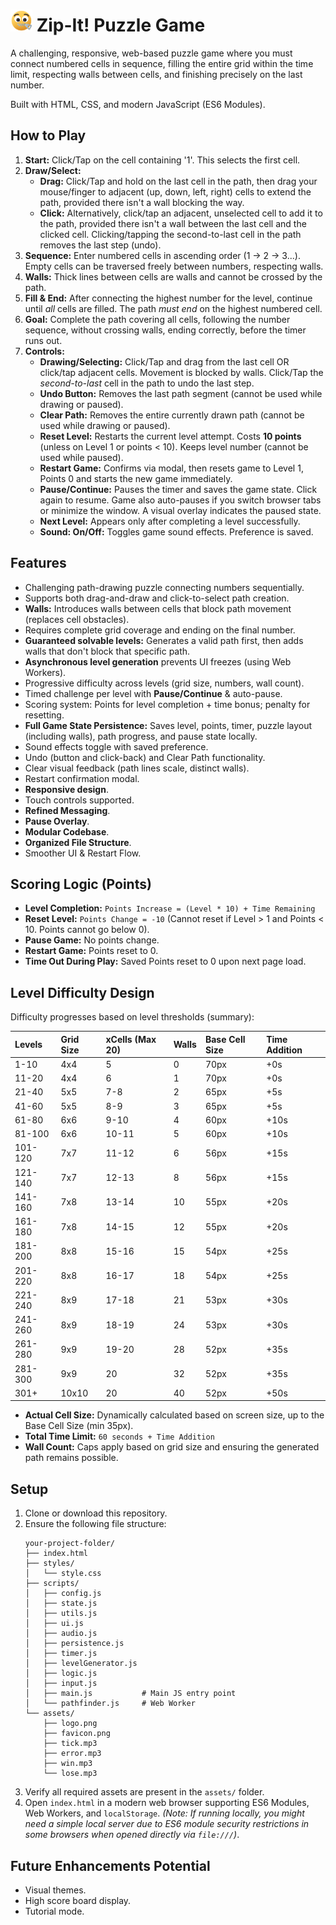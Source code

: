 # <img src="assets/logo.png" width="35"/> Zip-It! Puzzle Game

A challenging, responsive, web-based puzzle game where you must connect numbered cells in sequence, filling the entire grid within the time limit, respecting walls between cells, and finishing precisely on the last number.

Built with HTML, CSS, and modern JavaScript (ES6 Modules).

## How to Play

1.  **Start:** Click/Tap on the cell containing '1'. This selects the first cell.
2.  **Draw/Select:**
    *   **Drag:** Click/Tap and hold on the last cell in the path, then drag your mouse/finger to adjacent (up, down, left, right) cells to extend the path, provided there isn't a wall blocking the way.
    *   **Click:** Alternatively, click/tap an adjacent, unselected cell to add it to the path, provided there isn't a wall between the last cell and the clicked cell. Clicking/tapping the second-to-last cell in the path removes the last step (undo).
3.  **Sequence:** Enter numbered cells in ascending order (1 -> 2 -> 3...). Empty cells can be traversed freely between numbers, respecting walls.
4.  **Walls:** Thick lines between cells are walls and cannot be crossed by the path.
5.  **Fill & End:** After connecting the highest number for the level, continue until *all* cells are filled. The path *must end* on the highest numbered cell.
6.  **Goal:** Complete the path covering all cells, following the number sequence, without crossing walls, ending correctly, before the timer runs out.
7.  **Controls:**
    *   **Drawing/Selecting:** Click/Tap and drag from the last cell OR click/tap adjacent cells. Movement is blocked by walls. Click/Tap the *second-to-last* cell in the path to undo the last step.
    *   **Undo Button:** Removes the last path segment (cannot be used while drawing or paused).
    *   **Clear Path:** Removes the entire currently drawn path (cannot be used while drawing or paused).
    *   **Reset Level:** Restarts the current level attempt. Costs **10 points** (unless on Level 1 or points < 10). Keeps level number (cannot be used while paused).
    *   **Restart Game:** Confirms via modal, then resets game to Level 1, Points 0 and starts the new game immediately.
    *   **Pause/Continue:** Pauses the timer and saves the game state. Click again to resume. Game also auto-pauses if you switch browser tabs or minimize the window. A visual overlay indicates the paused state.
    *   **Next Level:** Appears only after completing a level successfully.
    *   **Sound: On/Off:** Toggles game sound effects. Preference is saved.

## Features

*   Challenging path-drawing puzzle connecting numbers sequentially.
*   Supports both drag-and-draw and click-to-select path creation.
*   **Walls:** Introduces walls between cells that block path movement (replaces cell obstacles).
*   Requires complete grid coverage and ending on the final number.
*   **Guaranteed solvable levels:** Generates a valid path first, then adds walls that don't block that specific path.
*   **Asynchronous level generation** prevents UI freezes (using Web Workers).
*   Progressive difficulty across levels (grid size, numbers, wall count).
*   Timed challenge per level with **Pause/Continue** & auto-pause.
*   Scoring system: Points for level completion + time bonus; penalty for resetting.
*   **Full Game State Persistence:** Saves level, points, timer, puzzle layout (including walls), path progress, and pause state locally.
*   Sound effects toggle with saved preference.
*   Undo (button and click-back) and Clear Path functionality.
*   Clear visual feedback (path lines scale, distinct walls).
*   Restart confirmation modal.
*   **Responsive design**.
*   Touch controls supported.
*   **Refined Messaging**.
*   **Pause Overlay**.
*   **Modular Codebase**.
*   **Organized File Structure**.
*   Smoother UI & Restart Flow.

## Scoring Logic (Points)

*   **Level Completion:** `Points Increase = (Level * 10) + Time Remaining`
*   **Reset Level:** `Points Change = -10` (Cannot reset if Level > 1 and Points < 10. Points cannot go below 0).
*   **Pause Game:** No points change.
*   **Restart Game:** Points reset to 0.
*   **Time Out During Play:** Saved Points reset to 0 upon next page load.

## Level Difficulty Design

Difficulty progresses based on level thresholds (summary):

| Levels    | Grid Size | xCells (Max 20) | Walls     | Base Cell Size | Time Addition |
| :-------- | :-------- | :-------------- | :-------- | :------------- | :------------ |
| 1-10      | 4x4       | 5               | 0         | 70px           | +0s           |
| 11-20     | 4x4       | 6               | 1         | 70px           | +0s           |
| 21-40     | 5x5       | 7-8             | 2         | 65px           | +5s           |
| 41-60     | 5x5       | 8-9             | 3         | 65px           | +5s           |
| 61-80     | 6x6       | 9-10            | 4         | 60px           | +10s          |
| 81-100    | 6x6       | 10-11           | 5         | 60px           | +10s          |
| 101-120   | 7x7       | 11-12           | 6         | 56px           | +15s          |
| 121-140   | 7x7       | 12-13           | 8         | 56px           | +15s          |
| 141-160   | 7x8       | 13-14           | 10        | 55px           | +20s          |
| 161-180   | 7x8       | 14-15           | 12        | 55px           | +20s          |
| 181-200   | 8x8       | 15-16           | 15        | 54px           | +25s          |
| 201-220   | 8x8       | 16-17           | 18        | 54px           | +25s          |
| 221-240   | 8x9       | 17-18           | 21        | 53px           | +30s          |
| 241-260   | 8x9       | 18-19           | 24        | 53px           | +30s          |
| 261-280   | 9x9       | 19-20           | 28        | 52px           | +35s          |
| 281-300   | 9x9       | 20              | 32        | 52px           | +35s          |
| 301+      | 10x10     | 20              | 40        | 52px           | +50s          |

*   **Actual Cell Size:** Dynamically calculated based on screen size, up to the Base Cell Size (min 35px).
*   **Total Time Limit:** `60 seconds + Time Addition`
*   **Wall Count:** Caps apply based on grid size and ensuring the generated path remains possible.

## Setup

1.  Clone or download this repository.
2.  Ensure the following file structure:
    ```
    your-project-folder/
    ├── index.html
    ├── styles/
    │   └── style.css
    ├── scripts/
    │   ├── config.js
    │   ├── state.js
    │   ├── utils.js
    │   ├── ui.js
    │   ├── audio.js
    │   ├── persistence.js
    │   ├── timer.js
    │   ├── levelGenerator.js
    │   ├── logic.js
    │   ├── input.js
    │   ├── main.js           # Main JS entry point
    │   └── pathfinder.js     # Web Worker
    └── assets/
        ├── logo.png
        ├── favicon.png
        ├── tick.mp3
        ├── error.mp3
        ├── win.mp3
        └── lose.mp3
    ```
3.  Verify all required assets are present in the `assets/` folder.
4.  Open `index.html` in a modern web browser supporting ES6 Modules, Web Workers, and `localStorage`. *(Note: If running locally, you might need a simple local server due to ES6 module security restrictions in some browsers when opened directly via `file:///`)*.

## Future Enhancements Potential

*   Visual themes.
*   High score board display.
*   Tutorial mode.